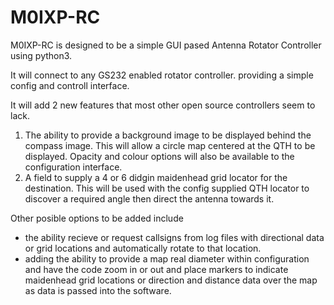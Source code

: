 # M0IXP-RC
M0IXP-RC is designed to be a simple GUI pased Antenna Rotator Controller using python3. 

It will connect to any GS232 enabled rotator controller. providing a simple config and controll interface. 

It will add 2 new features that most other open source controllers seem to lack. 
1) The ability to provide a background image to be displayed behind the compass image. This will allow a circle map centered at the QTH to be displayed. Opacity and colour options will also be available to the configuration interface.
2) A field to supply a 4 or 6 didgin maidenhead grid locator for the destination. This will be used with the config supplied QTH locator to discover a required angle then direct the antenna towards it. 

 Other posible options to be added include 
 * the ability recieve or request callsigns from log files with directional data or grid locations and automatically rotate to that location.
 * adding the ability to provide a map real diameter within configuration and have the code zoom in or out and place markers to indicate maidenhead grid locations or direction and distance data over the map as data is passed into the software. 
